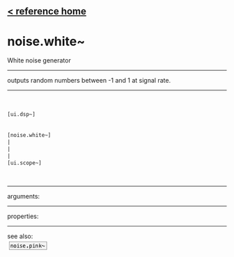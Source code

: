 [< reference home](ceammc_lib.html)
---

# noise.white~


White noise generator

---

outputs random numbers between -1 and 1 at signal rate.<br>


---


```


[ui.dsp~]


[noise.white~]
|
|
|
[ui.scope~]

            
```

---
arguments:


---
properties:


---
see also:<br>
[![noise.pink~](img/object_noise.pink~.png)](noise.pink~.html)
